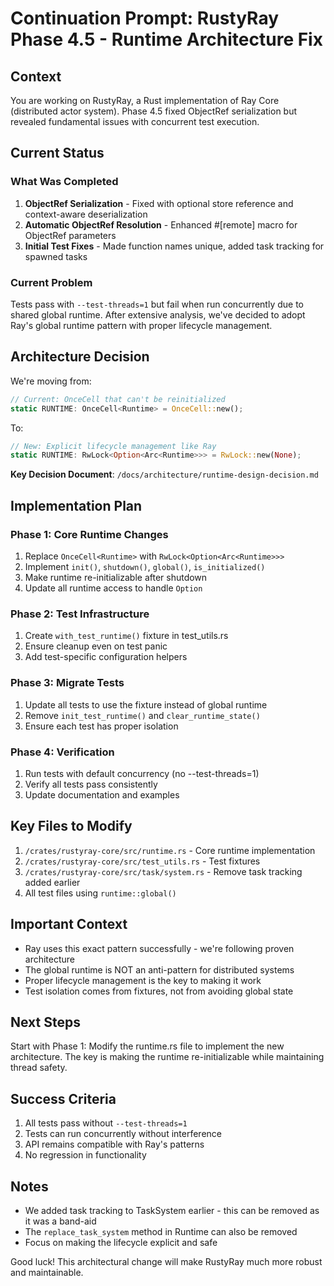 # Continuation Prompt: RustyRay Phase 4.5 - Runtime Architecture Fix

## Context

You are working on RustyRay, a Rust implementation of Ray Core (distributed actor system). Phase 4.5 fixed ObjectRef serialization but revealed fundamental issues with concurrent test execution.

## Current Status

### What Was Completed
1. **ObjectRef Serialization** - Fixed with optional store reference and context-aware deserialization
2. **Automatic ObjectRef Resolution** - Enhanced #[remote] macro for ObjectRef parameters
3. **Initial Test Fixes** - Made function names unique, added task tracking for spawned tasks

### Current Problem
Tests pass with `--test-threads=1` but fail when run concurrently due to shared global runtime. After extensive analysis, we've decided to adopt Ray's global runtime pattern with proper lifecycle management.

## Architecture Decision

We're moving from:
```rust
// Current: OnceCell that can't be reinitialized
static RUNTIME: OnceCell<Runtime> = OnceCell::new();
```

To:
```rust
// New: Explicit lifecycle management like Ray
static RUNTIME: RwLock<Option<Arc<Runtime>>> = RwLock::new(None);
```

**Key Decision Document**: `/docs/architecture/runtime-design-decision.md`

## Implementation Plan

### Phase 1: Core Runtime Changes
1. Replace `OnceCell<Runtime>` with `RwLock<Option<Arc<Runtime>>>`
2. Implement `init()`, `shutdown()`, `global()`, `is_initialized()`
3. Make runtime re-initializable after shutdown
4. Update all runtime access to handle `Option`

### Phase 2: Test Infrastructure
1. Create `with_test_runtime()` fixture in test_utils.rs
2. Ensure cleanup even on test panic
3. Add test-specific configuration helpers

### Phase 3: Migrate Tests
1. Update all tests to use the fixture instead of global runtime
2. Remove `init_test_runtime()` and `clear_runtime_state()`
3. Ensure each test has proper isolation

### Phase 4: Verification
1. Run tests with default concurrency (no --test-threads=1)
2. Verify all tests pass consistently
3. Update documentation and examples

## Key Files to Modify

1. `/crates/rustyray-core/src/runtime.rs` - Core runtime implementation
2. `/crates/rustyray-core/src/test_utils.rs` - Test fixtures
3. `/crates/rustyray-core/src/task/system.rs` - Remove task tracking added earlier
4. All test files using `runtime::global()`

## Important Context

- Ray uses this exact pattern successfully - we're following proven architecture
- The global runtime is NOT an anti-pattern for distributed systems
- Proper lifecycle management is the key to making it work
- Test isolation comes from fixtures, not from avoiding global state

## Next Steps

Start with Phase 1: Modify the runtime.rs file to implement the new architecture. The key is making the runtime re-initializable while maintaining thread safety.

## Success Criteria

1. All tests pass without `--test-threads=1`
2. Tests can run concurrently without interference
3. API remains compatible with Ray's patterns
4. No regression in functionality

## Notes

- We added task tracking to TaskSystem earlier - this can be removed as it was a band-aid
- The `replace_task_system` method in Runtime can also be removed
- Focus on making the lifecycle explicit and safe

Good luck! This architectural change will make RustyRay much more robust and maintainable.